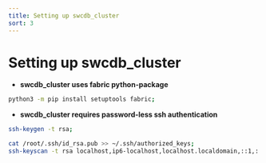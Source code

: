 ```yaml
---
title: Setting up swcdb_cluster
sort: 3
---
```


# Setting up swcdb_cluster


* **swcdb_cluster uses fabric python-package**

```bash
python3 -m pip install setuptools fabric;
```


* **swcdb_cluster requires password-less ssh authentication**

```bash 
ssh-keygen -t rsa;
```

```bash 
cat /root/.ssh/id_rsa.pub >> ~/.ssh/authorized_keys;
ssh-keyscan -t rsa localhost,ip6-localhost,localhost.localdomain,::1,::,127.0.0.1 >> ~/.ssh/known_hosts;
```
